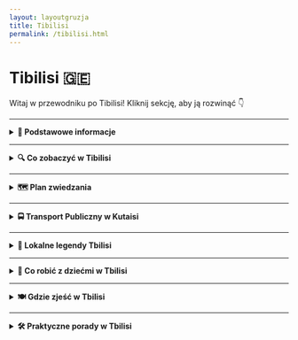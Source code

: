 ```yaml
---
layout: layoutgruzja
title: Tibilisi
permalink: /tibilisi.html
---
```


# Tibilisi 🇬🇪 

Witaj w przewodniku po Tibilisi! Kliknij sekcję, aby ją rozwinąć 👇


---

<details>
  <summary><strong>📌 Podstawowe informacje</strong></summary>

  <h3>🧭 KUTAISI – gruziński chill w pakiecie z historią</h3>

  <p>
    Kutaisi to nie jest metropolia z wieżowcami, w których gubisz GPS. To raczej miasto, które przywita cię jak stary znajomy – z kubkiem herbaty, winogronem i opowieścią o czasach, kiedy jeszcze nie było Google Maps, a ludzie pytali o drogę naprawdę (szok!). To miejsce, gdzie współczesność żyje w zgodzie z mitologią, a ulica z dziurą w asfalcie prowadzi do… UNESCO.
  </p>

  <p>
    To też prawdopodobnie jedyne miejsce na świecie, gdzie możesz zobaczyć świętą katedrę, zjeść khinkali za 10 zł, a potem iść do jaskini z nietoperzami – wszystko w jeden dzień. Kutaisi to taki miks: trochę wsi, trochę miasta, trochę bajki i trochę starej babci, która wie wszystko i częstuje cię czaczą. Jeśli szukasz czegoś autentycznego, nieprzefiltrowanego i z sercem – to tutaj.
  </p>
  

  <h4>✈️ Jak się dostać?</h4>
  <p>
    Lotnisko im. Dawida Budowniczego (KUT) obsługuje głównie tanie linie, więc jeśli złapiesz bilet za 100 zł, to gratulacje – masz przelot i jeszcze zostaje Ci na 40 pierogów z mięsem. Z lotniska do centrum jest ok. 20 km. Możesz:
  </p>
  <ul>
    <li>➡️ Wziąć <strong>autobus miejskim</strong> (ok. 2 GEL – czyli mniej niż napój gazowany w automacie)</li>
    <li>➡️ Złapać <strong>marszrutkę</strong> (czyli lokalny minibus – przeżycie samo w sobie, szczególnie jak kierowca słucha techno o 7 rano)</li>
    <li>➡️ <strong>Taxi</strong> – idealne dla zmęczonych, leniwych lub podróżujących z walizką większą niż życie. Ale uwaga: negocjuj cenę, najlepiej zanim ruszycie. Gruzini są mili, ale taxi to sport kontaktowy.</li>
  </ul>

  <h4>❤️ Dlaczego warto tu przyjechać?</h4>
  <ul>
    <li>Bo ludzie są tak gościnni, że po trzecim toaście za twoje zdrowie już nie wiesz, czy jesteś turystą, czy synem gospodarza.</li>
    <li>Bo jedzenie to nie żart – to rytuał. Chaczapuri, lobiani, khinkali… i wszystko z widokiem na góry lub rzekę.</li>
    <li>Bo jest tanio – tak tanio, że przez chwilę zastanowisz się, czy nie zostać tu na stałe i handlować nalewkami.</li>
    <li>Bo to idealna baza wypadowa – blisko masz jaskinie, wodospady, klasztory i więcej zieleni niż w niejednym parku narodowym.</li>
    <li>Bo Kutaisi nie udaje. Jest, jaki jest – i za to się go kocha.</li>
  </ul>

  <p><strong>Tip z serca:</strong> Jeśli w lokalnej knajpce ktoś zaprosi Cię na toast – nie odmawiaj. W Gruzji wino to nie tylko napój, to forma komunikacji, filozofia życia i, w sumie, jeden z podstawowych języków emocji.</p>
</details>


---

<details>
  <summary><strong>🔍 Co zobaczyć w Tibilisi</strong></summary>

<details>
  <summary><strong>🛕 Katedra Świętej Trójcy (Sameba)</strong></summary>
  <p><strong>Współrzędne:</strong> <em>41.6946° N, 44.8014° E</em></p>
  <p>Jeśli myślisz, że widziałeś już duże kościoły, przygotuj się na to, że <strong>Sameba</strong> zrobi z Twojego pojęcia "duży" chrześcijański placek. Ta monumentalna katedra to największa cerkiew w Gruzji i jedna z największych prawosławnych świątyń na świecie. Nie żartujemy – wygląda jakby ktoś zaprojektował ją w symulatorze budowlanym, a potem kliknął „maksymalna skala”.</p>
  
  <p>Sameba to prawdziwy kolos – <strong>84 metry wysokości</strong> (czyli prawie 30-piętrowy wieżowiec!) i rozpościera się na wzgórzu Elia, dumnie górując nad Tbilisi jak złocisty strażnik wiary i… dobrych widoków na miasto. Złota kopuła błyszczy w słońcu jak biżuteria babci na niedzielnej mszy, a sama bryła świątyni łączy w sobie klasykę gruzińskiej architektury cerkiewnej z nowoczesnym rozmachem.</p>

  <p>Budowę rozpoczęto w 1995 roku i ukończono w 2004 – więc jak na świątynię, to jest raczej nowość, niemalże „świeżynka z piekarni Pana Boga”. Ale nie daj się zwieść jej młodemu wiekowi – duchowość tego miejsca czuć tu równie mocno jak zapach kadzidła w święto Trójcy.</p>

  <p>W środku – cisza, półmrok, ikony, święci patrzący z murów, złote żyrandole niczym z bajki o tysiącu i jednej modlitwie. Wnętrze jest proste, ale monumentalne – żadnych barokowych zawijasów, tylko majestatyczna przestrzeń i poczucie, że to miejsce nie zostało stworzone dla turystów z selfie-stickiem, tylko dla duchowej zadumy (albo przynajmniej spokojnego „wow”).</p>

  <p>Wokół katedry znajduje się rozległy teren z ogrodami, fontannami i – jak to w Gruzji – obowiązkową dawką kotów, które okupują schody i wyglądają, jakby były tu dłużej niż sama świątynia.</p>

  <p><strong>📝 Praktycznie:</strong><br>
  • <strong>Wstęp:</strong> za darmo. Duchowość nie kosztuje, ale jeśli chcesz kupić świeczkę, wrzuć coś do puszki.<br>
  • <strong>Ubiór:</strong> kobiety proszone są o zakrycie głowy i ramion. Faceci – może nie krótkie spodenki do połowy uda, chyba że chcesz zostać źle potraktowany przez babuszki-strażniczki tradycji.<br>
  • <strong>Dojazd:</strong> z centrum Tbilisi najlepiej złapać Bolt albo podejść spacerem, jeśli chcesz po drodze zgubić trochę gruzińskich chinkali.<br>
  • <strong>Czas zwiedzania:</strong> 30 minut duchowego spaceru + 20 minut gapienia się na widok z tarasu + 10 minut robienia zdjęć, które i tak nie oddadzą skali.</p>

  <p><em>Katedra Sameba to jedno z tych miejsc, które trzeba zobaczyć nie tylko „bo przewodnik każe”, ale żeby poczuć, że Tbilisi to coś więcej niż ulice i restauracje – to miasto, które wierzy. Głośno, złoto i z rozmachem.</em></p>
</details>


<details>
  <summary><strong>🌉 Most Pokoju – szklany smok nad Kurą</strong></summary>
  <p><strong>Współrzędne:</strong> <em>41.6928° N, 44.8093° E</em></p>
  <p>Jeśli Gruzini mieliby mieć własnego smoka, to wyglądałby właśnie tak – cały w szkle i stali, wijący się nad rzeką Kurą niczym cybernetyczna jaszczurka z futurystycznej baśni. <strong>Most Pokoju</strong> to jeden z najbardziej charakterystycznych symboli nowoczesnego Tbilisi – błyszczący, odważny, kontrowersyjny. Jedni mówią: „wow, jak z Dubaju”, inni: „co to za suszarka do włosów?!”. Ale nikt nie przechodzi obojętnie.</p>

  <p>Zaprojektowany przez włoskiego architekta Michele De Lucchi (czyli: “robimy coś efektownego, niech się świeci!”), most został otwarty w 2010 roku i od razu stał się ulubionym miejscem spacerów, randek i... fotek na Instagram. Ma 156 metrów długości i łączy starą część miasta z nową – czyli dosłownie spina tradycję z nowoczesnością. Symbolicznie i praktycznie, bo bez niego trzeba by chodzić naokoło.</p>

  <p>Po zmroku konstrukcja naprawdę ożywa: tysiące LED-ów migoczą w zaprogramowanych sekwencjach, niby przekazując wiadomość w Morse’ie (ponoć koduje DNA – no cóż, nie pytaj). Ale wygląda to zjawiskowo, szczególnie z poziomu rzeki, więc jeśli chcesz poczuć się jak bohater romantycznego filmu science fiction, wieczorny spacer obowiązkowy.</p>

  <p><strong>📝 Praktycznie:</strong><br>
  • <strong>Wstęp:</strong> oczywiście darmowy – to most, nie teatr.<br>
  • <strong>Najlepszy czas na wizytę:</strong> tuż przed zachodem słońca, kiedy słońce odbija się w szkle, a potem można zostać na świetlne show.<br>
  • <strong>Ostrożnie:</strong> w wietrzne dni most trochę buja – nie polecany dla osób z lękiem wysokości i niechęcią do przezroczystych podłóg.<br>
  • <strong>Zdjęcia:</strong> idealne miejsce na widokówki z Tbilisi. Po obu stronach rzeki znajdziesz punkty z idealną kompozycją „most + rzeka + stare miasto + góry”. Fotografowie, szykujcie obiektywy.</p>

  <p><em>Most Pokoju to jeden z tych projektów, które albo się kocha, albo nie rozumie. Ale i tak się idzie, robi zdjęcie, wrzuca na relację i mówi: „Tbilisi mnie zaskoczyło”.</em></p>
</details>


<details>
  <summary><strong>🏰 Twierdza Narikala – strażniczka Tbilisi z widokiem marzeń</strong></summary>
  <p><strong>Współrzędne:</strong> <em>41.6864° N, 44.8089° E</em></p>
  <p>Jeśli Tbilisi miałoby swoje Westeros, to <strong>Narikala</strong> byłaby Żelaznym Tronem – dumnie góruje nad miastem, widoczna z prawie każdego miejsca i otoczona aurą tajemniczości (oraz niezliczonymi turystami z kijami do selfie). To średniowieczna forteca, która nie tylko widziała więcej niż niejeden podręcznik historii, ale też <em>wciąż</em> robi wrażenie, choć ząb czasu podgryza ją od wieków.</p>

  <p>Zbudowana już w IV wieku przez Persów (tak, Persów!), później rozbudowywana przez Arabów, Gruzinów, Mongołów i wszystko, co przeszło przez Kaukaz z mieczem w dłoni. Dziś z oryginalnych murów zostało to, co nie spłonęło, nie osunęło się ani nie wyleciało w powietrze – ale to właśnie te ruiny mają duszę. Tu nie chodzi o wypolerowane cegły, tylko o klimat.</p>

  <p>Wejście na twierdzę to mała przygoda: można się wspiąć pieszo krętymi uliczkami z dzielnicy Abanotubani (polecam – cardio gratis), albo wjechać wygodną kolejką linową, która startuje z Rike Park. Z góry rozpościera się panorama całego Tbilisi: dachy, rzeka, nowoczesne mosty, kopuły łaźni, góry w tle... Idealne miejsce, żeby usiąść, odpocząć i powiedzieć sobie: „warto było się pocić”.</p>

  <p>Na terenie twierdzy znajdziesz też <strong>cerkiew św. Mikołaja</strong> (odbudowaną, ale stylową), kilka schodków donikąd, fragmenty murów i – rzecz jasna – wszechobecne koty. Uwaga: nie ma tu barier ani siatek ochronnych, więc selfie na krawędzi to sport ekstremalny. Szanuj życie – nie wszystko dla Instagrama!</p>

  <p><strong>📝 Praktycznie:</strong><br>
  • <strong>Wstęp:</strong> darmowy, bo historia nie ma bileterki.<br>
  • <strong>Dojście:</strong> pieszo lub kolejką linową – jeśli boisz się wysokości, to pieszo; jeśli boisz się zmęczyć – to kolejką.<br>
  • <strong>Czas zwiedzania:</strong> ok. 1 godzina z przerwą na podziwianie widoków i dramatyczne zdjęcia z włosami rozwiewanymi przez wiatr.<br>
  • <strong>Uwaga:</strong> weź wodę! To wzgórze, nie Starbucks.</p>

  <p><em>Narikala to miejsce, gdzie historia spotyka horyzont. Idealne, żeby przypomnieć sobie, że Gruzja to coś więcej niż wino i chinkali (choć te też są ważne).</em></p>
</details>


<details>
  <summary><strong>♨️ Abanotubani – gdzie Tbilisi pachnie siarką i legendą</strong></summary>
  <p><strong>Współrzędne:</strong> <em>41.6886° N, 44.8085° E</em></p>
  <p>Jeśli poczujesz w Tbilisi zapach gotowanych jajek, nie panikuj – to nie awaria kanalizacji, tylko <strong>Abanotubani</strong>, czyli legendarna dzielnica łaźni siarkowych. Tak, SIARKOWYCH. Tak, nadal działają. Tak, to pachnie dokładnie tak, jak się domyślasz – ale w dobrym tego słowa znaczeniu (prawie).</p>

  <p>Według miejskiej legendy, to właśnie tutaj król Wachtang Gorgasali (ten z mieczem i ptakiem w herbie) upolował bażanta, który – ranny – wpadł do gorącego źródła i... się ugotował. Król uznał, że skoro źródła są tak gorące, to warto tu zbudować miasto. I tak powstało Tbilisi – od gruzińskiego <em>„tbili”</em>, czyli „ciepły”. Tak, stolica nazwana na cześć gorącej kąpieli. Genialne, prawda?</p>

  <p>Dziś Abanotubani to prawdziwy mikrokosmos: ceglane kopuły łaźni wyrastają z ziemi niczym grzyby, a z każdej bucha para i historia. Niektóre łaźnie są publiczne, inne bardziej „VIP”. Można wybrać kąpiel w siarce, masaż (czasem <em>bardzo intensywny</em>), szorowanie rękawicą typu rzeźnik deluxe, a na koniec kubek gorącej herbaty. Po wszystkim czujesz się jak nowonarodzony, tylko trochę śmierdzący minerałami.</p>

  <p>Najsłynniejsze łaźnie to: <strong>Orbeliani</strong> (ta z bajecznie błękitną fasadą w stylu perskim – prawie jak mini-meczet), <strong>Royal</strong> i <strong>Chreli Abano</strong>. Można wejść bez rezerwacji, ale wieczorami lepiej mieć miejscówkę, bo Gruzini też lubią się odmoczyć.</p>

  <p><strong>📝 Praktycznie:</strong><br>
  • <strong>Ceny:</strong> od kilku do kilkudziesięciu GEL – zależnie od opcji i poziomu luksusu (lub siarczystości).<br>
  • <strong>Co zabrać:</strong> ręcznik, klapki, duma do zostawienia na zewnątrz.<br>
  • <strong>Czas trwania:</strong> około godziny, chyba że zasiedzisz się jak suszona śliwka.<br>
  • <strong>Efekty uboczne:</strong> poprawa krążenia, gładsza skóra i... aromat jak z wulkanu. Ale naturalny!</p>

  <p><em>Abanotubani to miejsce, które pokazuje, że Tbilisi nie boi się pachnieć tak, jak wygląda – dziko, gorąco i z charakterem.</em></p>
</details>


<details>
    <summary><strong>🤖 Rike Park + futurystyczna sala koncertowa</strong></summary>
   
  <p>Park z widokiem na rzekę i przedziwnym budynkiem, który wygląda jak wydech sportowego auta. Często zamknięte, ale wygląda efektownie nawet z zewnątrz.</p>
</details>

<details>
  <summary><strong>🌳 Rike Park – futurystyczna dżungla w centrum Tbilisi</strong></summary>
  <p><strong>Współrzędne:</strong> <em>41.6935° N, 44.8108° E</em></p>
  <p>Witaj w <strong>Rike Park</strong>, czyli najbardziej „co tu się wydarzyło?” miejscu w całym Tbilisi. To zielona przestrzeń tuż nad rzeką Kurą, idealna na spacer, drzemkę w cieniu, puszczanie baniek mydlanych lub... rozkminianie dziwnej architektury, która wygląda jakby ktoś zostawił render z programu 3D i zapomniał anulować projekt.</p>

  <p>Znajdziesz tu m.in. <strong>dwa srebrne tuby</strong>, oficjalnie mające być „nowoczesnym centrum kultury”. Niewykluczone, że są też stacją dokującą dla statków kosmicznych albo stylizowaną repliką nosa Terminatora. Jedno jest pewne – obok nie da się przejść obojętnie. Obok parku znajduje się również <strong>Pałac Prezydencki</strong>, który przypomina krzyżówkę Kapitolu z pałacem ślubów z lat 90. – widocznie ktoś miał rozmach i budżet.</p>

  <p>To właśnie stąd odjeżdża <strong>kolejka linowa na Narikalę</strong>, więc miejsce jest pełne turystów, dzieci na hulajnogach i gołębi z kompleksami. W pogodne dni można tu złapać pokaz fontann (czasem nawet z muzyką!) i po prostu usiąść na trawie, żeby podumać nad tym, jak Tbilisi potrafi łączyć bajkowe ruiny z futurystycznymi tubami bez cienia skrępowania.</p>

  <p><strong>📝 Praktycznie:</strong><br>
  • <strong>Wstęp:</strong> darmowy – jak każdy dobry park.<br>
  • <strong>Atrakcje:</strong> place zabaw, fontanny, szachownice, dmuchane zamki, przypadkowi performerzy, i nieprzypadkowa kolejka linowa.<br>
  • <strong>Idealny czas:</strong> popołudnie lub wieczór – można się zrelaksować po zwiedzaniu Starego Miasta lub rozciągnąć przed wspinaczką na Narikalę.<br>
  • <strong>Uwaga:</strong> latem bywa gorąco i mało cienia – weź kapelusz, wodę i dużo ironii dla otaczającej architektury.</p>

  <p><em>Rike Park to nie tylko zielona oaza, ale też architektoniczny eksperyment na żywym organizmie miasta. Tbilisi w pigułce: trochę szaleństwa, trochę betonu, dużo uroku.</em></p>
</details>

<details>
  <summary><strong>🍷 Ulica Shardeni – najmodniejszy chaos Starego Miasta</strong></summary>
  <p><strong>Współrzędne:</strong> <em>41.6912° N, 44.8081° E</em></p>
  <p>Jeśli Tbilisi miałoby własne Montmartre, tylko z winem zamiast absyntu, to byłaby to <strong>ulica Shardeni</strong>. Oficjalnie: historyczna uliczka nazwą nawiązująca do XVIII-wiecznego francuskiego misjonarza. W praktyce: deptak pełen kawiarenek, winotek, galerii sztuki, barów z różnym poziomem głośności i muzyki, która niekoniecznie musi pasować do gruzińskiego folkloru.</p>

  <p>Shardeni to miejsce, gdzie nowoczesność przesiaduje na kolanach historii – fasady wyglądają jakby pamiętały cara, ale w środku znajdziesz espresso z mlekiem owsianym, sushi albo wystawę neonowej sztuki abstrakcyjnej. Ulica jest krótka, ale intensywna: zaczyna się spokojnie, a kończy – zależnie od pory dnia – albo rozmową przy lamparciej lampce wina, albo tańcem z nieznajomymi w podziemnym klubie.</p>

  <p>W okolicy warto też zagubić się w bocznych uliczkach – tu co chwilę coś się dzieje: stary balkon ze świeżym praniem, sklep z rękodziełem, galeria pod gołym niebem, a za rogiem... łaźnie siarkowe i wejście do twierdzy Narikala. Shardeni to nie tylko ulica – to stan ducha, lekko zamroczonego duchem gruzińskiej gościnności.</p>

  <p><strong>📝 Praktycznie:</strong><br>
  • <strong>Godziny szczytu:</strong> wieczór – kiedy miasto zamienia się w plenerową restaurację z muzyką na żywo.<br>
  • <strong>Dla kogo:</strong> dla każdego, kto lubi być tu, gdzie coś się dzieje – ale też wie, kiedy odejść z godnością.<br>
  • <strong>Co zjeść/wypić:</strong> lokalne wino, chaczapuri z twistem, khinkali w wersji fusion (serio), albo po prostu klasyczną kawę z widokiem na kolorową ulicę.<br>
  • <strong>Uwaga:</strong> wieczorami tłoczno – i głośno. Ale kto do Shardeni idzie po ciszę, ten się przeliczył.</p>

  <p><em>Ulica Shardeni to gruzińska odpowiedź na pytanie: „A może by tak coś zjeść, wypić i jeszcze się zakochać – choćby w architekturze?”</em></p>
</details>


<details>
  <summary><strong>🗽 Matka Gruzji – uśmiechnięta, ale z mieczem</strong></summary>
  <p><strong>Współrzędne:</strong> <em>41.6875° N, 44.8096° E</em></p>
  <p>Jeśli Tbilisi miałoby jednego przedstawiciela, który mógłby stanąć do walki w gruzińskim <em>„Mam Talent”</em>, to byłaby to bez wątpienia <strong>Matka Gruzji</strong>. Z mieczem w jednej ręce i kielichem w drugiej, to jakby statua zrobiona z <em>„przytulnej siły”</em>. Uśmiecha się do gości, ale z lekkim ostrzeżeniem – „Chcesz wina? Proszę bardzo. Ale jeśli przyjdziesz z niechcianymi zamiarami, poczujesz to na własnej skórze”.</p>

  <p>Ten majestatyczny pomnik powstał w 1958 roku, a jego autor, <strong>Elguja Amashukeli</strong>, postanowił upamiętnić 1500-lecie Tbilisi. Jest tu wszystko, co charakteryzuje Gruzję: gościnność i duma narodowa, które jednocześnie są trochę jak wino – im starsze, tym mocniejsze. Matka Gruzji, w pełnym gruzińskim stroju, patrzy z 20 metrów w dół na całe miasto, jakby stąd miała na oku wszystkich przechodniów. Miecz w ręce prawej to symbol siły i gotowości do obrony kraju, a kielich w lewej – to oznaka serdeczności i zaproszenie do kieliszka wina (w końcu, kto mógłby odmówić?).</p>

  <p>Pomnik znajduje się na wzgórzu Sololaki, więc warto się przygotować na odrobinę wspinaczki, chyba że wolisz skorzystać z <strong>kolejki linowej</strong>, która zabierze cię na sam szczyt. Mimo że droga piesza nie jest najłatwiejsza (i może poczuć się trochę jak trening na Everest), to cała wędrówka wynagradza się pięknym widokiem na miasto. W szczególności, gdy zbliżasz się do szczytu, możesz poczuć się jak zdobywca, a Tbilisi leży u twoich stóp. Czysta magia.</p>

  <p>Po drodze warto zwrócić uwagę na nieoczywiste detale – same wzgórze, z którego Matka Gruzji spogląda na Tbilisi, jest pełne tajemnic. A z samej góry, gdzie znajduje się posąg, rozpościera się niesamowita panorama – od starożytnych ruin po nowoczesne, szklane budynki. Idealne miejsce na sesję zdjęciową albo po prostu chwilę ciszy, by odpocząć i podziwiać miasto w pełnej krasie.</p>

  <p><strong>📝 Praktycznie:</strong><br>
  • <strong>Wstęp:</strong> darmowy – bo kto miałby zażyczyć sobie opłatę za popatrzenie na matkę z takiego dystansu?<br>
  • <strong>Godziny otwarcia:</strong> pomnik jest dostępny całą dobę, choć wieczorem zyskuje nieco więcej magii – zwłaszcza, gdy oświetlenie rozświetli Tbilisi, a pomnik zyskuje niesamowity klimat.<br>
  • <strong>Najlepszy czas:</strong> wieczór – panorama miasta w blasku zachodzącego słońca i światła nocnych uliczek sprawia, że Matka Gruzji wygląda jak bohaterka jakiegoś filmowego epickiego zakończenia.<br>
  • <strong>Dojazd:</strong> można dojść pieszo od strony Abanotubani lub skorzystać z <strong>kolejki linowej</strong> z Rike Parku. Piesza wędrówka to już trochę wspinaczka, więc jeśli masz zamiar ruszyć na górę, upewnij się, że masz wygodne buty (i zapas wody, bo latem bywa gorąco!).</p>

  <p><strong>Co zabrać:</strong> najlepszy zestaw to aparat (bo widok zapiera dech w piersiach), woda (jeśli idziesz pieszo), a także kapelusz lub czapkę (bo na górze bywa wietrznie i słonecznie).<br>
  • <strong>Uwaga:</strong> Na górze może być wietrznie, a także niektóre dni są bardziej turystyczne niż inne, więc warto odwiedzić to miejsce wcześnie rano lub późnym wieczorem, kiedy jest mniej ludzi.</p>

  <p><em>Matka Gruzji to pomnik, który przekazuje jednocześnie dwie wiadomości: "Witaj, gościu, w moich progach!" oraz "Lepiej nie próbuj mnie zignorować". Tak czy siak – do Tbilisi wrócisz nie tylko z widokami, ale z pełnym sercem Gruzji.</em></p>
</details>


<details>
    <summary><strong>🎭 Teatr Rezo Gabriadze i Zegarowa Wieża</strong></summary>
 
 <p> Magiczna, krzywa wieża jak z bajki o Pinokiu. Co godzinę pojawia się aniołek. Plus: teatr lalkowy dla dorosłych – cudowny i trochę dziwaczny.</p>
</details>

<details>
    <summary><strong>🌇 Mtatsminda – wzgórze z lunaparkiem</strong></summary>
 
 <p>Dojedziesz zabytkową kolejką. Na górze: młyńskie koło, karuzele, fast food i najlepszy widok na miasto. Raj dla dzieci i fotografów z dronem.</p>

</details>


<details>
    <summary><strong>🕵️‍♂️ Sekretne miejsca Tibilisi</strong></summary>

<details>
  <summary><strong>🔮 Ukryta kawiarnia w zegarowej wieży Rezo Gabriadze</strong></summary>
  <p>
  – Z tyłu bajkowej wieży mieści się maleńka kawiarnia, która wygląda jak nora czarodzieja. Serwują kawę, wino i inspirację – trudno trafić, ale warto!</p>
</details>

<details>
  <summary><strong>🌊 Wodospad w centrum miasta</strong></summary>
 <p>
  – Tak, w samym sercu Tbilisi – w Ogrodzie Botanicznym lub przy łaźniach siarkowych – znajdziesz prawdziwy wodospad. Można się schłodzić lub zrobić zdjęcie jak z Bali, ale bez filtrów.</p>
</details>

 <details>
    <summary><strong>🌿 Ukryte łaźnie siarkowe pod mostem</strong></summary>
    <p>Wszyscy idą do głównej Abanotubani, a Ty skręć pod most i znajdź niewielkie, lokalne łaźnie, gdzie nie ma turystów ani cenników po angielsku. Prawdziwe gruzińskie doświadczenie!</p>
  </details>

  <details>
    <summary><strong>🎨 Podwórka z mozaikami przy Betlemi Street</strong></summary>
    <p>Spacerując w stronę kościoła Betlemi, zerkaj za bramki – znajdziesz podwórka z kolorowymi mozaikami i niesamowitymi schodami, które wyglądają jak mural na żywo.</p>
  </details>

  <details>
    <summary><strong>🍷 Winiarnia w piwnicy bez szyldu</strong></summary>
    <p>Na ulicy Galaktion Tabidze znajduje się nieoznakowana piwnica z domowym winem. Wejdź przez ciężkie drzwi z metalowym dzwonkiem. Jeśli masz szczęście – zostaniesz na toast z właścicielem.</p>
  </details>

  <details>
    <summary><strong>🧿 Ściana z czarną magią</strong></summary>
    <p>Za Rezo Gabriadze Theatre, na tyłach kawiarni, znajdziesz ścianę z tajemniczymi napisami i symbolami. Legenda mówi, że powstała po zjeździe gruzińskich poetów-okultystów w latach 70.</p>
  </details>

  <details>
    <summary><strong>🐾 Koci zaułek w Sololaki</strong></summary>
    <p>W dzielnicy Sololaki, przy ukrytej uliczce Ietim-Gurji, mieszka kilkadziesiąt kotów – dokarmianych przez sąsiadów, fotografowanych przez wtajemniczonych. Kocia enklawa ciszy.</p>
  </details>

<details>
    <summary><strong>🚪 Dziwne drzwi z magicznym widokiem (ul. Betlemi</strong></summary>
  
 <p> Wchodząc na punkt widokowy obok kościoła Betlemi, znajdziesz tajemnicze, stare drzwi, które prowadzą donikąd. Ale obok nich: najpiękniejszy widok na stare miasto.</p>
</details>

<details>
    <summary><strong>🎨 Muralowe podwórka na Avlabari</strong></summary>
   
  <p>Blokowiska? Tak, ale z duszą. Tutejsze podwórka ozdobione są gigantycznymi muralami i graffiti – street art w gruzińskim wydaniu. Można się zgubić i zakochać.</p>
</details>

<details>
    <summary><strong>🍷 Miniwinnice w podziemiach</strong></summary>
   
  <p>Niektóre restauracje mają miniaturowe piwniczki z własnym winem – nie zawsze są oznaczone, więc trzeba zapytać kelnera. Czasem dostaniesz kieliszek „od babci z Kachetii”.</p>
</details>

<details>
    <summary><strong>🦉 Dom z sową</strong></summary>
    
  <p>Przy jednej z bocznych ulic znajdziesz dom z dziwną, ceramiczną sową nad drzwiami. Nikt nie wie po co, ale każdy robi zdjęcie. Takie tylko w Tbilisi.</p>
</details>

<details>
    <summary><strong>🕯️ Kapliczka w skale za twierdzą Narikala</strong></summary>
  
  <p>Jeśli zejdziesz z murów po cichym, kamiennym szlaku – trafisz do ukrytej kapliczki z ikonami. Miejsce na chwilę ciszy, zapalenie świeczki… albo zrobienie klimatycznej foty.</p>
</details>


</details>
</details>
      
---

<details>
  <summary><strong>🗺️ Plan zwiedzania</strong></summary>

<details>
  <summary><strong>🗓 Dzień 1 – Pierwsze koty za płoty (i pierwszy chaczapuri na talerzu)</strong></summary>

  <h3>🔹 Start: Plac Centralny i Fontanna Kolchidy</h3>
  <p>
    Zacznijmy tam, gdzie wszyscy zaczynają... nawet jeśli nie mają pojęcia, dokąd iść dalej. Fontanna Kolchidy to taki kutaiski odpowiednik Times Square, tylko zamiast neonów mamy złote (no, prawie) konie, barana i inne cuda, które wyglądają jakby zleciały z nieba – a może z mitologii. Zrób sobie selfie, udawaj, że znasz się na sztuce, i kieruj się dalej.
  </p>

  <h3>🔹 Biały Most (który jest biały, ale nie do końca)</h3>
  <p>
    Most jak most – można przejść, można się zatrzymać i popatrzeć na rzekę Rioni, która płynie tu od tysięcy lat i nadal się nie znudziła. Uwaga: nie patrz w dół, jeśli masz lęk wysokości, i nie patrz za długo w górę, bo zignorujesz piękne murale obok. Po prawej – kawiarnie, po lewej – nic nie ma. A w środku – Ty, zachwycony swoim życiem.
  </p>

  <h3>🔹 Katedra Bagrati – czyli świętość z widokiem</h3>
  <p>
    Pora na trochę podniosłej atmosfery. Katedra Bagrati stoi sobie dumnie na wzgórzu, jakby chciała powiedzieć: „Patrzcie, jeszcze tu jestem!”. Widok z góry? Sztos. Historia? Tysiącletnia. Remont? Wieczny. Ale mimo wszystko warto – nie tylko dla selfie, ale też dla chwili refleksji, czy może jednak chcesz zostać mnichem z widokiem.
  </p>

  <h3>🔹 Obiadek czas start – Restauracja <em>Palaty</em> albo <em>Baraka</em></h3>
  <p>
    Chinkali, chaczapuri, lobiani – i to wszystko z widokiem na ulicę, którą co chwilę przejeżdża marszrutka trąbiąca jakby ogłaszała koniec świata. Ale to nie szkodzi. Jedzenie? Boskie. Obsługa? Miła, ale nie nachalna. A ceny? Zaskakująco ludzkie. Po takim posiłku będziesz gotów na dalsze eksploracje lub krótką drzemkę (która czasem zmienia się w długą).
  </p>

  <h3>🔹 Murale i sekretne przejścia przy ul. Tsereteli</h3>
  <p>
    Tu wchodzimy w klimaty street-artowo-detektywistyczne. Murale Kutaisi to nie tylko babcia z wielkim spojrzeniem i mural z samowarem – to całe mini-muzeum na świeżym powietrzu. Zajrzyj w bramy, podejdź do starych kamienic, powąchaj trochę historii (i kotów), i zobacz, co kryje się za niepozornymi drzwiami. Hint: czasem to kawiarnia, czasem warsztat, czasem... pustka.
  </p>

  <h3>🔹 Wieczór: Kawa w jednej z ukrytych kawiarni</h3>
  <p>
    Dzień kończymy w stylu bohemy – kawa, deser i koniecznie stolik z widokiem na nic konkretnego. Może to być <strong>Museum Cafe</strong> albo jakaś bezimienna kawiarnia, o której wiedzą tylko miejscowi i babcia, która tam codziennie szydełkuje. Zamów kawę, udawaj, że piszesz powieść i zakończ dzień z przekonaniem, że Kutaisi to całkiem niezłe miejsce do życia. Choćby przez trzy dni.
  </p>
</details>

  <details>
  <summary><strong>🗓 Dzień 2 – W góry, do jaskiń i lekko poza zasięg Wi-Fi</strong></summary>

  <h3>🔹 Start: Kanion Okatse – czyli natura robi pokaz</h3>
  <p>
    Zaczynamy z grubej rury. Kanion Okatse to taka naturalna wersja parku linowego, tylko zamiast linek masz mosty i ścieżki zawieszone nad przepaścią. Trochę adrenaliny, trochę potu, sporo „ooo” i „ło matko”. Uwaga: selfie z barierki tylko dla ludzi z dobrą równowagą i silnym Wi-Fi (bo zasięg tu to temat rzeka). Buty? Wygodne. Nastrój? Podziw plus zadyszka.
  </p>

  <h3>🔹 Prometeusz? Zobaczymy, co tam ukrywał – Jaskinie Prometeusza</h3>
  <p>
    Po kanionie czas na wnętrze ziemi. Jaskinie Prometeusza to nie tylko woda, stalaktyty i przewodnik, który mówi szybciej niż Google Translate – to też łódka! Tak, na końcu pływa się łódką w podziemnym klimacie jak z filmów przygodowych klasy B. Kolorowe światła? Są. Akustyka? Idealna do rozważań egzystencjalnych. Kask? Na szczęście nie trzeba.
  </p>

  <h3>🔹 Przerwa na lunch – Rustaveli Restaurant albo piknik z widokiem</h3>
  <p>
    Teraz czas coś zjeść. Jeśli wracasz do miasta – Rustaveli Restaurant. Jeśli zostałeś gdzieś w okolicach – polecamy lokalny market, trochę sera, chleb i pomidory większe niż Twoja dłoń. Zjeść to można gdziekolwiek, bo w Gruzji wszystko smakuje lepiej z widokiem i lekkim kurzem na spodniach.
  </p>

  <h3>🔹 Wieczór: Powrót do Kutaisi i relaks (czyt. wino i chinkali)</h3>
  <p>
    Dzień kończymy tradycyjnie: kieliszek wina, może dwa. Na stole coś lokalnego, rozmowy z przypadkowym Niemcem, który rzucił pracę w korporacji i teraz zbiera zioła w Swanetii. Kutaisi wie, jak zamykać dzień – bez pośpiechu, z humorem i lekko niechlujnym toastem: <em>gaumarjos!</em>
  </p>
</details>

  <details>
  <summary><strong>🗓 Dzień 3 – Ucieczka z miasta: tajemnicze monastyry i droga bez końca</strong></summary>

  <h3>🔹 Start: Śniadanie w Kutaisi – czyli „jeszcze jedną chaczapuri, proszę”</h3>
  <p>
    Zaczynamy dzień na miękko. Śniadanie gdzieś przy ulicy Rustaveli – kawa, ciasto z orzechami i świadomość, że znów zjadasz 1500 kalorii jeszcze przed 10:00. Ale nie szkodzi – dziś spalisz je wśród mnichów, lasów i kamieni, które mają więcej historii niż niejeden doktorat.
  </p>

  <h3>🔹 Monastyr Motsameta – mistycznie, zielono i prawie jak w „Władcy Pierścieni”</h3>
  <p>
    Rzut kamieniem od Kutaisi (ok. 15 minut taksówką lub marszrutką, jeśli lubisz adrenalinkę), a nagle jesteś w zupełnie innym świecie. Czerwony dach, klif, rzeka pod spodem i cisza taka, że słychać własne myśli (albo bzyczenie komara). Podobno jeśli przeczołgasz się pod ołtarzem, spełni się Twoje życzenie. Nie mówimy, że sprawdzaliśmy... ale tak, sprawdzaliśmy.
  </p>

  <h3>🔹 Monastyr Gelati – średniowieczna szkoła z marmurowym klimatem</h3>
  <p>
    Kolejny punkt programu to Gelati – wpisany na listę UNESCO, czyli tłumacząc na nasze: „to ważne, nawet jeśli nie wygląda jak Disneyland”. Założony przez króla Dawida Budowniczego (tak, serio tak się nazywał), to miejsce było kiedyś centrum wiedzy i nauki. Teraz to doskonała okazja, żeby pospacerować między murami i zadać sobie pytanie: czemu nie zostałem mnichem?
  </p>

  <h3>🔹 Przerwa obiadowa na łonie natury – czyli piknik jak z reklamy, ale bez agencji</h3>
  <p>
    W drodze powrotnej zatrzymaj się gdzieś przy drodze. Dosłownie. Lokalne sklepy oferują wszystko – chleb lawasz, ser, pomidory i słodkości, które przypominają plastelinę, ale smakują jak niebo. Zrób sobie piknik z widokiem na dolinę i pogadaj z jakimś pasterzem. On powie coś po gruzińsku, Ty się uśmiechniesz – i to wystarczy.
  </p>

  <h3>🔹 Tajemniczy most kolejowy – nostalgia, rdza i urok w pakiecie</h3>
  <p>
    W drodze powrotnej do miasta odwiedź opuszczony most kolejowy, gdzie kiedyś pociągi śmigały z takim rozmachem, że aż śruby drżały. Dziś – tylko Ty, trochę grafitti i aura tajemniczości. Idealne miejsce na zdjęcia, przemyślenia i pytanie „czemu ten most wciąż tu stoi?”. Odpowiedź: bo Gruzja to stan ducha, nie logiki.
  </p>

  <h3>🔹 Kolacja z powrotem w Kutaisi – powrót do cywilizacji (czyli chinkali)</h3>
  <p>
    Wieczorem wracamy na znane rejony – ulica Tsereteli, trochę świateł, trochę chaosu, trochę muzyki z głośnika, który ma więcej basu niż jakości. Siadasz w jednej z ukrytych knajpek, zamawiasz coś, co nie do końca rozumiesz – i to właśnie jest sedno podróżowania. A jak kelner przyniesie litrową butelkę domowego wina „gratis” – nie pytaj, po prostu pij.
  </p>

  <p><strong>Tip z serca:</strong> Nie bój się skręcać w boczne ścieżki. Czasem najlepsze miejsca nie mają tabliczek. Ani zasięgu. Ani toalety. Ale mają duszę.</p>
</details>

<details>
  <summary><strong>🗓 Dzień 4 – Dinozaury, szkło i górskie westchnienia</strong></summary>

  <h3>🦕 Park Sataplia</h3>
  <p>
    Gdzie indziej możesz postawić stopę tam, gdzie miliony lat temu stąpał dinozaur? Park Sataplia to miks jaskiniowej tajemnicy, prehistorycznych śladów i przeszklonego tarasu widokowego, na którym nogi drżą nie tylko z wrażenia. W cenie biletu: ślady dino, jaskinia z dyskotekowym oświetleniem i panorama, która odbiera mowę nawet najbardziej wygadanemu turyście.
  </p>

  <h3>🥾 Spacer po rezerwacie Sataplia</h3>
  <p>
    Po zejściu z tarasu warto się nie spieszyć. Rezerwat otaczający park to gęsty las z pachnącymi drzewami, śpiewem ptaków i trasami spacerowymi, które są tak spokojne, że aż podejrzane. Co jakiś czas trafiasz na tabliczkę informacyjną, z której dowiadujesz się, że ten mech jest starszy niż Twoja babcia.
  </p>

  <h3>🍽️ Lunch w lokalnej restauracji w pobliżu Sataplii</h3>
  <p>
    Gdzieś po drodze – czasem przy głównej, czasem za płotem – znajdziesz knajpkę, gdzie serwują chaczapuri większe niż Twoja głowa i lemoniadę tak naturalną, że sokowirówka powinna dostać za nią Oscara. Miejsce zależy od tego, gdzie zboczysz – ale zasada prosta: im bardziej niepozorne, tym smaczniejsze.
  </p>

  <h3>🏛️ Niko Berdzenishvili Kutaisi State Historical Museum</h3>
  <p>
    Wracając do miasta, zajrzyj do muzeum, w którym zgromadzono więcej artefaktów niż w piwnicy Twojej babci. Starożytne monety, ceramika, ubrania, a nawet ikony, które pamiętają jeszcze czasy, gdy selfie robiło się dłutem na kamieniu. Idealne miejsce, żeby odpocząć w klimatyzacji i udawać, że znasz się na historii.
  </p>

  <h3>🍦 Chwila relaksu w parku przy fontannie Kolchidy</h3>
  <p>
    Po takiej dawce wiedzy – należna nagroda. Weź lody (albo lokalne ciastko z nazwą, której nie umiesz wymówić) i usiądź przy fontannie Kolchidy. Złote posągi błyszczą jak biżuteria w tureckim serialu, a dzieci ganiają się między ławkami, jakby grawitacja była tylko sugestią. To miejsce ma klimat małego kurortu – tylko bez tłumów.
  </p>

  <p><strong>Tip z serca:</strong> Weź wygodne buty, zapas wody i trochę gotówki – w okolicach Sataplii kartą zapłacisz co najwyżej za dobre intencje.</p>
</details>


 <details>
  <summary><strong>🗓 Dzień 5 – Plusk, chlup, och i ach: wodna strona Kutaisi</strong></summary>

  <h3>🔹 Start: kawa z widokiem na Rioni</h3>
  <p>
    Zaczynamy leniwie – kawa z widokiem na rzekę Rioni. To ta, która dzieli Kutaisi na dwie części i próbuje udawać Sekwanę, tylko z mniejszą ilością mostów i większą ilością prania suszącego się na balkonie. Idealne tło do porannego „nicnierobienia”.
  </p>

  <h3>🔹 Wypad nad jezioro Lajlashi – czyli gruzińskie Malediwy (z mniejszą ilością kokosów)</h3>
  <p>
    Lajlashi to perła ukryta w górach Raczy, oddalona od Kutaisi o jakieś 2–2,5 godziny jazdy autem (więc najlepiej wypożyczyć furę albo złapać kierowcę z chęcią przygody). Co w tym jeziorze takiego szczególnego? Turkusowa woda, mini-wyspy i klimat „rajskiego końca świata”, który wynagradza każdą minutę drogi. Miejscowi kąpią się tu, grillują i zapraszają do stołu ludzi, których znają od 3 minut. Czyli Ciebie.
  </p>

  <h3>🔹 Alternatywa bliżej: wodospady Kinchkha i okoliczne kąpieliska</h3>
  <p>
    Jeśli nie chcesz się bujać tak daleko, to kierunek: wodospad Kinchkha. Około godzina drogi, a widoki – jak z reklamy dezodorantu „dla mężczyzn aktywnych”. Woda spada z 70 metrów, otacza Cię las, śpiewają ptaki i komary próbują dołączyć do obiadu. Plus bonus – naturalne zbiorniki wodne, w których możesz się wykąpać (zimno? Pewnie. Ale jakże instagramowo).
  </p>

  <h3>🔹 Obiad po drodze – chinkali na świeżym powietrzu</h3>
  <p>
    Po takich atrakcjach czas na nagrodę. Znajdziesz lokalne knajpki przy drodze – takie z plastikowymi stołami i babcią w kuchni. To te najlepsze. Zamawiasz chinkali, grillowaną rybę (jeśli mają) i wodę… znaczy wino. I nie, nie pytaj, co to za ryba. Po prostu jedz.
  </p>

  <h3>🔹 Powrót przez zachód słońca – obowiązkowo!</h3>
  <p>
    Nieważne, czy wracasz z jeziora czy spod wodospadu – złap zachód słońca nad Rioni. Niebo robi się tu różowo-fioletowe jak waty cukrowe na festynie, a miasto na chwilę wygląda jak z bajki. Idealne na zakończenie dnia, zanim znów wpadniesz w objęcia gruzińskiej kuchni i nieplanowanej supry.
  </p>

  <p><strong>Tip z serca:</strong> Weź klapki, ręcznik i luz. Dzień nad wodą nie wymaga perfekcji – tylko odrobiny słońca i odwagi do kąpieli w czymś, co przypomina topniejący lodowiec.</p>
</details>



</details>

---

<details>
  <summary><strong>🚍 Transport Publiczny w Kutaisi</strong></summary>

  <p>
    Kutaisi, chociaż nie jest największym miastem Gruzji, ma całkiem dobrze zorganizowany system transportu publicznego, który ułatwia poruszanie się po nim, a jednocześnie pozwala poczuć się jak prawdziwy lokalny mieszkaniec. Choć nie znajdziesz tu metra ani długich tramwajowych tras, to miasto skutecznie poradziło sobie z innymi środkami transportu.
  </p>

  <h4>🚌 Autobusy</h4>
  <p>
    Autobusy to najpopularniejszy sposób poruszania się po Kutaisi. Kursują regularnie, obejmując większą część miasta i okolice. Bilety są bardzo tanie, więc nie musisz się martwić o wysokie koszty transportu. Można je kupić u kierowcy, a ceny są uzależnione od odległości, ale raczej niewielkie – za przejazd zapłacisz dosłownie kilka gruzińskich lari. Autobusy w Kutaisi mają swoje przystanki w kluczowych punktach miasta, a ich trasy obejmują także najważniejsze atrakcje turystyczne.
  </p>

  <h4>🚖 Taksówki</h4>
  <p>
    Taksówki w Kutaisi są dostępne prawie na każdym rogu, szczególnie w centrum miasta. To wygodna opcja, jeśli nie chcesz czekać na autobus lub masz do pokonania większą odległość. Warto jednak pamiętać, że ceny nie są regulowane, więc warto przed wyruszeniem uzgodnić z kierowcą cenę przejazdu lub po prostu zapytać o koszt, aby uniknąć nieprzyjemnych niespodzianek. Jeśli zdecydujesz się na taksówkę, pamiętaj, żeby zawsze korzystać z oficjalnych, zaufanych firm taksówkarskich, bo w Kutaisi nie brakuje też nieco mniej profesjonalnych kierowców.
  </p>

  <h4>🚲 Rowery i Skutery</h4>
  <p>
    Jeśli lubisz aktywność fizyczną, Kutaisi oferuje również opcję wynajmu rowerów i skuterów elektrycznych. Jest to świetna opcja, jeśli chcesz szybko przejechać po mieście, a do tego cieszyć się widokami i wziąć głęboki oddech świeżego powietrza. Wiele kawiarni i atrakcji w Kutaisi oferuje wynajem tych pojazdów, więc bez problemu znajdziesz punkt, gdzie możesz je wypożyczyć na godziny lub dni. To dobry sposób na poczucie się jak prawdziwy turysta na dwóch kółkach.
  </p>

  <h4>🛵 Minibusy (Marszrutki)</h4>
  <p>
    Marszrutki to małe, minibusy kursujące na stałych trasach, które są popularne w Gruzji. W Kutaisi działają one zarówno w obrębie samego miasta, jak i na trasach międzymiastowych. Marszrutki są szybkie i wygodne, ale warto być przygotowanym na większą ilość pasażerów w godzinach szczytu. Ceny są bardzo przystępne i wynoszą zwykle mniej niż za taksówkę, a podróż jest dość szybka. Minibusy są doskonałym rozwiązaniem, jeśli chcesz wybrać się do mniej popularnych miejsc w Kutaisi lub na obrzeżach miasta.
  </p>

  <h4>🚗 Wynajem Samochodu</h4>
  <p>
    Jeśli chcesz w pełni poczuć się jak władca drogi, wynajem samochodu to opcja, którą warto rozważyć. W Kutaisi działa wiele firm wynajmujących pojazdy, a ceny są bardzo przystępne w porównaniu do zachodnich standardów. Dzięki wynajętemu samochodowi możesz bez problemu zwiedzić okolice Kutaisi, w tym górzyste regiony i piękne krajobrazy. Ważne jest jednak, żeby pamiętać o specyfice gruzińskiego ruchu drogowego, który może różnić się od tego, do czego jesteś przyzwyczajony.
  </p>

</details>

---

<details>
  <summary><strong>🦄 Lokalne legendy Tbilisi</strong></summary>

  <p><strong>🔥 Legenda o gorącym źródle i założeniu miasta</strong><br>
  Dawno, dawno temu (czyli ok. V wieku), król Wachtang Gorgasali polował sobie na bażanta. Strzelił, ptak spadł… prosto do gorącego źródła! Królowi tak się spodobało ciepło i para, że postanowił założyć miasto – i nazwał je Tbilisi, od „tbili” czyli „ciepły”. Gdyby nie ten bażant, kto wie – może dziś byłaby tu tylko sauna i winnica?</p>

  <p><strong>🦅 Wieża króla i porwana miłość</strong><br>
  Na szczycie wzgórza stała niegdyś wieża, gdzie król przetrzymywał swoją córkę, zakochaną w biednym chłopaku z Doliny. Ona pisała wiersze, on grał na duduku, ale miłość była zakazana. Legenda głosi, że duch dziewczyny nadal spaceruje w okolicach twierdzy Narikala – czasem słychać szepty i muzykę o świcie.</p>

  <p><strong>👣 Kamienne schody grzechu</strong><br>
  W okolicach Abanotubani (dzielnicy łaźni) podobno znajdują się schody, po których w nocy nie wolno schodzić, jeśli masz złe intencje. Według mieszkańców, grzesznicy potykają się tam „sami z siebie”, a uczciwi turyści schodzą bez problemu. Sprawdź, ale nie kłam!</p>

  <p><strong>🧙‍♂️ Stary szeptuch i mur niespełnionych życzeń</strong><br>
  Obok jednej z cerkwi, podobno wisi mur, do którego dawniej przychodzili zakochani. Jeśli szepty ich życzeń się pokrywały – z muru odpadała cegła. Kiedyś był tam też szeptuch – starzec, który „czytał” z echa. Dziś cegieł już mniej, ale echo zostało…</p>

  <p><strong>🪞 Lustro z ulicy Rustaveli</strong><br>
  W jednej z bram na alei Rustaveli podobno wisiało kiedyś zaklęte lustro – kto w nie spojrzał i pomyślał życzenie, miał dostać odpowiedź… ale tylko jeśli był trzeźwy. Lustro zniknęło – ale lokalni twierdzą, że „czasem wraca na chwilę”.</p>
</details>

---

<details>
 <summary><strong>🎈 Co robić z dziećmi w Tbilisi</strong></summary>
  
  <p>Gruzińska stolica może nie brzmi jak raj dla najmłodszych, ale... pozory mylą! Tbilisi ma mnóstwo miejsc, które zachwycą dzieci i pozwolą dorosłym odpocząć z kawą (lub winem) w ręku.</p>

  <ul>
    <li><strong>🦁 Ogród Zoologiczny (Tbilisi Zoo)</strong><br>
    Odnowiony po powodzi, niewielki, ale przyjemny – idealny na spokojne popołudnie. Obok znajduje się park z fontannami i strefa gastronomiczna.</li>

    <li><strong>🎡 Mtatsminda Park</strong><br>
    Park rozrywki na szczycie wzgórza – z diabelskim młynem, zjeżdżalniami, karuzelami i zapierającym dech w piersiach widokiem na całe miasto. Można dojechać <em>funikularem</em> – samo to już frajda!</li>

    <li><strong>🚂 Tbilisi Railway Museum</strong><br>
    Dla dzieciaków z obsesją na punkcie pociągów – stare lokomotywy, które można dotknąć, obfotografować i... powspinać się (mimo że niby nie wolno).</li>

    <li><strong>🚠 Kolejka linowa do twierdzy Narikala</strong><br>
    Podniebna podróż nad dachami Starego Miasta – krótka, tania i bardzo efektowna. Widok + zjazd z góry = dziecięce „WOW”.</li>

    <li><strong>🌿 Tbilisi Botanical Garden</strong><br>
    Ogromny ogród z wodospadem, mostami, trasami spacerowymi i miejscem na piknik. Idealny na relaksujący dzień w zieleni.</li>

    <li><strong>🧃 Karcze i place zabaw</strong><br>
    Tbilisi jest pełne małych skwerków i osiedlowych placów zabaw. Weź sok winogronowy (dla dziecka) i gruzińską lemoniadę (dla siebie) i odpocznij, patrząc jak dzieci ganiają za gołębiami.</li>
  </ul>

  <p><strong>Praktyczna rada:</strong> weź ze sobą chusteczki i cierpliwość – toalety publiczne bywają przygodą. Ale uśmiech gruzińskich babć wynagrodzi wszystko!</p>
</details>


---

<details>
 <summary><strong>🍽️ Gdzie zjeść w Tbilisi</strong></summary>
  
  <p>Tbilisi to kulinarna petarda – nawet najprostsza piekarnia serwuje dania, które rozkochają Cię w Gruzji. Tylko uwaga: tu się nie je, tu się ucztuje!</p>

  <ul>
    <li><strong>🥟 Pasanauri</strong><br>
    Miejsce na chinkali – gruzińskie pierogi wielkości pięści. Jedz rękami, zasysaj rosół i nie przejmuj się, że poleje się po brodzie – tak ma być!</li>

    <li><strong>🍕 Machakhela & Samikitno</strong><br>
    Dwa klasyczne lokale z tanim, domowym jedzeniem. Sery, chaczapuri, sałatki – raj za grosze. A do tego widok na Plac Wolności lub Stare Miasto.</li>

    <li><strong>🍳 Klike's Khinkali</strong><br>
    Małe, niepozorne miejsce, które robi najlepsze mini chinkali w mieście. Zajadają się nimi studenci i turyści z TikToka – i dobrze wiedzą, co robią.</li>

    <li><strong>🧀 Sofia Melnikova’s Fantastic Douqan</strong><br>
    Ukryty ogródek pod drzewami z fantastycznym jedzeniem fusion – tradycja z twistem. I ten klimat – jak z bajki.</li>

    <li><strong>🍷 Wine Factory N1</strong><br>
    Industrialna przestrzeń z winem z kvevri, rzemieślniczym piwem i food courtowym klimatem. Idealne na wieczór z przyjaciółmi i lokalną muzyką.</li>

    <li><strong>🥖 Piekarnie z ulicy</strong><br>
    Spróbuj gorącego puri prosto z pieca! W każdej dzielnicy znajdziesz babcię z chlebem, który smakuje jak dzieciństwo (tylko gruzińskie).</li>
  </ul>

  <p><strong>Protip:</strong> W Gruzji obowiązkowo zamów winogronową lemoniadę, <em>lobio</em> w glinianym garnku i nie bój się spytać o „coś lokalnego” – kelnerzy się rozpromienią i przyniosą coś, czego nawet Google nie zna.</p>
</details>


---

<details>
 <summary><strong>🛠️ Praktyczne porady w Tbilisi</strong></summary>

  <ul>
    <li><strong>💸 Płatności:</strong> Gruzja to kraj gotówki. Karta działa, ale w małych knajpkach i marszrutkach płacisz tylko lari. Bankomaty są wszędzie – najlepiej wybierać Bank of Georgia lub TBC Bank.</li>

    <li><strong>🚕 Taksówki:</strong> Zapomnij o łapaniu z ulicy. Ściągnij <em>Bolt</em> lub <em>Yandex Go</em> – tanio, szybko i bez negocjacji w stylu „skąd jesteś, to zapłacisz więcej”.</li>

    <li><strong>🥖 Jedzenie na ulicy:</strong> Spróbuj piekarni z puri, lokalnych warzywniaków i ulicznych lemoniad. Tanie i pyszne – idealne na szybki głód.</li>

    <li><strong>💬 Język:</strong> Gruziński to czarna magia. Ale spokojnie – młodzi mówią po angielsku, a starsi dogadają się na migi (lub rosyjski). Warto znać parę słówek:
      <ul>
        <li><em>Gmadlobt</em> – dziękuję</li>
        <li><em>Gamardżoba</em> – dzień dobry</li>
        <li><em>Ar minda</em> – nie chcę</li>
        <li><em>Dzalian gemrielia!</em> – bardzo smaczne!</li>
      </ul>
    </li>

    <li><strong>💁 Napiwki:</strong> Nie są obowiązkowe, ale mile widziane – zostaw 10% w restauracji. Czasem doliczone są do rachunku.</li>

    <li><strong>🥵 Pogoda:</strong> Latem gorąco jak w piekarniku. Klimatyzacja to luksus, nie standard. Zimą śniegu raczej brak, ale wieje lodowaty wiatr od Kaukazu.</li>

    <li><strong>🧻 Papier do WC:</strong> Nie wrzucamy do muszli! Kosz obok toalety – to lokalny standard.</li>

    <li><strong>🥴 Alkohol:</strong> Wino i czacza leją się strumieniami. Ale czacza to nie żart – kieliszek działa jak teleport. Uważaj przy toastach!</li>

    <li><strong>📱 Internet:</strong> Szybki i tani. Karta SIM? Kup w Magti lub Geocell – za kilka lari masz pakiet jak marzenie.</li>
  </ul>

  <p><strong>Podsumowując:</strong> Tbilisi to miks chaosu, gościnności i fantastycznego jedzenia. Przygotuj się na spacery, zdziwienia i lokalne absurdy – będzie pięknie!</p>
</details>

